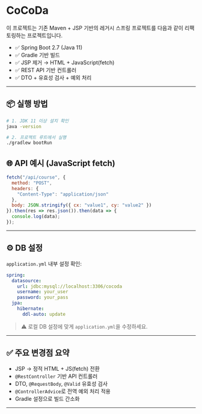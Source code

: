 
# CoCoDa

이 프로젝트는 기존 Maven + JSP 기반의 레거시 스프링 프로젝트를 다음과 같이 리팩토링하는 프로젝트입니다.

- ✅ Spring Boot 2.7 (Java 11)
- ✅ Gradle 기반 빌드
- ✅ JSP 제거 → HTML + JavaScript(fetch)
- ✅ REST API 기반 컨트롤러
- ✅ DTO + 유효성 검사 + 예외 처리

---

## 📦 실행 방법

```bash
# 1. JDK 11 이상 설치 확인
java -version

# 2. 프로젝트 루트에서 실행
./gradlew bootRun
```

## 🌐 API 예시 (JavaScript fetch)

```js
fetch("/api/course", {
  method: "POST",
  headers: {
    "Content-Type": "application/json"
  },
  body: JSON.stringify({ cx: "value1", cy: "value2" })
}).then(res => res.json()).then(data => {
  console.log(data);
});
```

---

## ⚙ DB 설정

`application.yml` 내부 설정 확인:

```yaml
spring:
  datasource:
    url: jdbc:mysql://localhost:3306/cocoda
    username: your_user
    password: your_pass
  jpa:
    hibernate:
      ddl-auto: update
```

> ⚠ 로컬 DB 설정에 맞게 `application.yml`을 수정하세요.

---

## ✅ 주요 변경점 요약

- JSP → 정적 HTML + JS(fetch) 전환
- `@RestController` 기반 API 컨트롤러
- DTO, `@RequestBody`, `@Valid` 유효성 검사
- `@ControllerAdvice`로 전역 예외 처리 적용
- Gradle 설정으로 빌드 간소화

---

